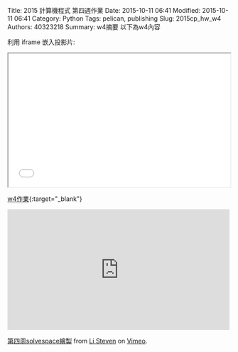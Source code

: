 Title: 2015 計算機程式 第四週作業
Date: 2015-10-11 06:41
Modified: 2015-10-11 06:41
Category: Python
Tags: pelican, publishing
Slug: 2015cp_hw_w4
Authors: 40323218
Summary: w4摘要
以下為w4內容

利用 iframe 嵌入投影片:

<iframe src="40323218_cp_w4.html" width="500" height="300"></iframe>

[w4作業](40323218_cp_w4.html){:target="_blank"}

<iframe src="https://player.vimeo.com/video/145028662" width="500" height="271" frameborder="0" webkitallowfullscreen mozallowfullscreen allowfullscreen></iframe> <p><a href="https://vimeo.com/145028662">第四周solvespace繪製</a> from <a href="https://vimeo.com/user44943624">Li Steven</a> on <a href="https://vimeo.com">Vimeo</a>.</p>
